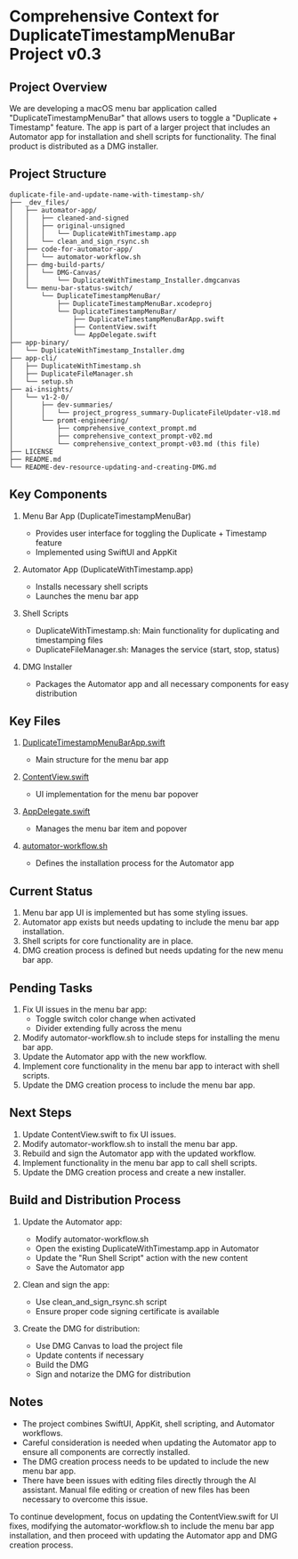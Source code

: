 # Comprehensive Context for DuplicateTimestampMenuBar Project v0.3

## Project Overview
We are developing a macOS menu bar application called "DuplicateTimestampMenuBar" that allows users to toggle a "Duplicate + Timestamp" feature. The app is part of a larger project that includes an Automator app for installation and shell scripts for functionality. The final product is distributed as a DMG installer.

## Project Structure
```
duplicate-file-and-update-name-with-timestamp-sh/
├── _dev_files/
│   ├── automator-app/
│   │   ├── cleaned-and-signed
│   │   ├── original-unsigned
│   │   │   └── DuplicateWithTimestamp.app
│   │   └── clean_and_sign_rsync.sh
│   ├── code-for-automator-app/
│   │   └── automator-workflow.sh
│   ├── dmg-build-parts/
│   │   └── DMG-Canvas/
│   │       └── DuplicateWithTimestamp_Installer.dmgcanvas
│   └── menu-bar-status-switch/
│       └── DuplicateTimestampMenuBar/
│           ├── DuplicateTimestampMenuBar.xcodeproj
│           └── DuplicateTimestampMenuBar/
│               ├── DuplicateTimestampMenuBarApp.swift
│               ├── ContentView.swift
│               └── AppDelegate.swift
├── app-binary/
│   └── DuplicateWithTimestamp_Installer.dmg
├── app-cli/
│   ├── DuplicateWithTimestamp.sh
│   ├── DuplicateFileManager.sh
│   └── setup.sh
├── ai-insights/
│   └── v1-2-0/
│       ├── dev-summaries/
│       │   └── project_progress_summary-DuplicateFileUpdater-v18.md
│       └── promt-engineering/
│           ├── comprehensive_context_prompt.md
│           ├── comprehensive_context_prompt-v02.md
│           └── comprehensive_context_prompt-v03.md (this file)
├── LICENSE
├── README.md
└── README-dev-resource-updating-and-creating-DMG.md
```

## Key Components
1. Menu Bar App (DuplicateTimestampMenuBar)
   - Provides user interface for toggling the Duplicate + Timestamp feature
   - Implemented using SwiftUI and AppKit

2. Automator App (DuplicateWithTimestamp.app)
   - Installs necessary shell scripts
   - Launches the menu bar app

3. Shell Scripts
   - DuplicateWithTimestamp.sh: Main functionality for duplicating and timestamping files
   - DuplicateFileManager.sh: Manages the service (start, stop, status)

4. DMG Installer
   - Packages the Automator app and all necessary components for easy distribution

## Key Files
1. [DuplicateTimestampMenuBarApp.swift](/Users/parker/Documents/dev/claude-engineer/_Projects/duplicate-file-and-update-name-with-timestamp-sh/_dev_files/menu-bar-status-switch/DuplicateTimestampMenuBar/DuplicateTimestampMenuBar/DuplicateTimestampMenuBarApp.swift)
   - Main structure for the menu bar app

2. [ContentView.swift](/Users/parker/Documents/dev/claude-engineer/_Projects/duplicate-file-and-update-name-with-timestamp-sh/_dev_files/menu-bar-status-switch/DuplicateTimestampMenuBar/DuplicateTimestampMenuBar/ContentView.swift)
   - UI implementation for the menu bar popover

3. [AppDelegate.swift](/Users/parker/Documents/dev/claude-engineer/_Projects/duplicate-file-and-update-name-with-timestamp-sh/_dev_files/menu-bar-status-switch/DuplicateTimestampMenuBar/DuplicateTimestampMenuBar/AppDelegate.swift)
   - Manages the menu bar item and popover

4. [automator-workflow.sh](/Users/parker/Documents/dev/claude-engineer/_Projects/duplicate-file-and-update-name-with-timestamp-sh/_dev_files/code-for-automator-app/automator-workflow.sh)
   - Defines the installation process for the Automator app

## Current Status
1. Menu bar app UI is implemented but has some styling issues.
2. Automator app exists but needs updating to include the menu bar app installation.
3. Shell scripts for core functionality are in place.
4. DMG creation process is defined but needs updating for the new menu bar app.

## Pending Tasks
1. Fix UI issues in the menu bar app:
   - Toggle switch color change when activated
   - Divider extending fully across the menu
2. Modify automator-workflow.sh to include steps for installing the menu bar app.
3. Update the Automator app with the new workflow.
4. Implement core functionality in the menu bar app to interact with shell scripts.
5. Update the DMG creation process to include the menu bar app.

## Next Steps
1. Update ContentView.swift to fix UI issues.
2. Modify automator-workflow.sh to install the menu bar app.
3. Rebuild and sign the Automator app with the updated workflow.
4. Implement functionality in the menu bar app to call shell scripts.
5. Update the DMG creation process and create a new installer.

## Build and Distribution Process
1. Update the Automator app:
   - Modify automator-workflow.sh
   - Open the existing DuplicateWithTimestamp.app in Automator
   - Update the "Run Shell Script" action with the new content
   - Save the Automator app

2. Clean and sign the app:
   - Use clean_and_sign_rsync.sh script
   - Ensure proper code signing certificate is available

3. Create the DMG for distribution:
   - Use DMG Canvas to load the project file
   - Update contents if necessary
   - Build the DMG
   - Sign and notarize the DMG for distribution

## Notes
- The project combines SwiftUI, AppKit, shell scripting, and Automator workflows.
- Careful consideration is needed when updating the Automator app to ensure all components are correctly installed.
- The DMG creation process needs to be updated to include the new menu bar app.
- There have been issues with editing files directly through the AI assistant. Manual file editing or creation of new files has been necessary to overcome this issue.

To continue development, focus on updating the ContentView.swift for UI fixes, modifying the automator-workflow.sh to include the menu bar app installation, and then proceed with updating the Automator app and DMG creation process.